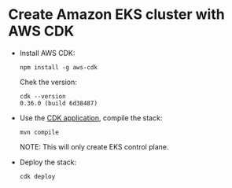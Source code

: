 # Create Amazon EKS cluster with AWS CDK

- Install AWS CDK:

	```
	npm install -g aws-cdk
	```

	Chek the version:

	```
	cdk --version
	0.36.0 (build 6d38487)
	```

- Use the [CDK application](https://github.com/arun-gupta/arun-gupta.github.io/tree/master/cdk-eks/myeks), compile the stack:

	```
	mvn compile
	```

	NOTE: This will only create EKS control plane.
	
- Deploy the stack:

	```
	cdk deploy
	```